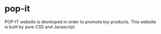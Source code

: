 # pop-it
POP-IT website is developed in order to promote toy products.
This website is built by pure CSS and Javascript.
